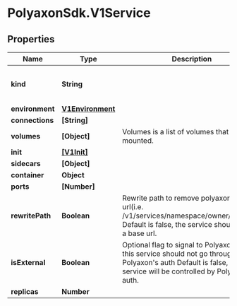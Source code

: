 # PolyaxonSdk.V1Service

## Properties

Name | Type | Description | Notes
------------ | ------------- | ------------- | -------------
**kind** | **String** |  | [optional] [default to &#39;service&#39;]
**environment** | [**V1Environment**](V1Environment.md) |  | [optional] 
**connections** | **[String]** |  | [optional] 
**volumes** | **[Object]** | Volumes is a list of volumes that can be mounted. | [optional] 
**init** | [**[V1Init]**](V1Init.md) |  | [optional] 
**sidecars** | **[Object]** |  | [optional] 
**container** | **Object** |  | [optional] 
**ports** | **[Number]** |  | [optional] 
**rewritePath** | **Boolean** | Rewrite path to remove polyaxon base url(i.e. /v1/services/namespace/owner/project/). Default is false, the service shoud handle a base url. | [optional] 
**isExternal** | **Boolean** | Optional flag to signal to Polyaxon that this service should not go through Polyaxon&#39;s auth Default is false, the service will be controlled by Polyaxon&#39;s auth. | [optional] 
**replicas** | **Number** |  | [optional] 


